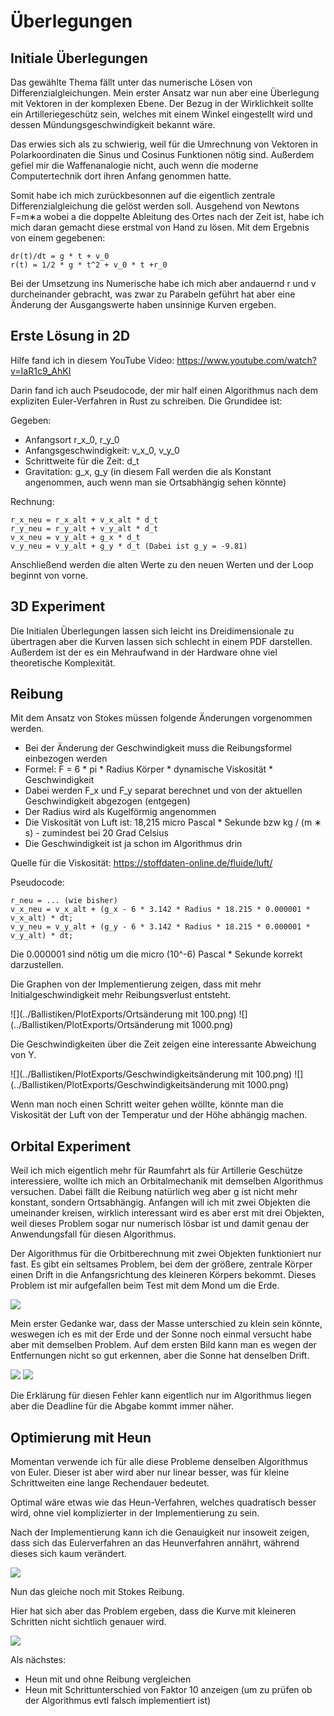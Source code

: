 # Überlegungen


## Initiale Überlegungen

Das gewählte Thema fällt unter das numerische Lösen von Differenzialgleichungen.
Mein erster Ansatz war nun aber eine Überlegung mit Vektoren in der komplexen Ebene.
Der Bezug in der Wirklichkeit sollte ein Artilleriegeschütz sein, welches mit einem Winkel eingestellt wird 
und dessen Mündungsgeschwindigkeit bekannt wäre.

Das erwies sich als zu schwierig, weil für die Umrechnung von Vektoren in Polarkoordinaten die Sinus und 
Cosinus Funktionen nötig sind. Außerdem gefiel mir die Waffenanalogie nicht, auch wenn die moderne Computertechnik 
dort ihren Anfang genommen hatte.

Somit habe ich mich zurückbesonnen auf die eigentlich zentrale Differenzialgleichung die gelöst werden soll.
Ausgehend von Newtons F=m∗a wobei a die doppelte Ableitung des Ortes nach der Zeit ist, habe ich mich daran gemacht 
diese erstmal von Hand zu lösen. Mit dem Ergebnis von einem gegebenen:

```
dr(t)/dt = g * t + v_0
r(t) = 1/2 * g * t^2 + v_0 * t +r_0
```

Bei der Umsetzung ins Numerische habe ich mich aber andauernd r und v durcheinander gebracht, was zwar zu 
Parabeln geführt hat aber eine Änderung der Ausgangswerte haben unsinnige Kurven ergeben.


## Erste Lösung in 2D

Hilfe fand ich in diesem YouTube Video: https://www.youtube.com/watch?v=IaR1c9_AhKI

Darin fand ich auch Pseudocode, der mir half einen Algorithmus nach dem expliziten Euler-Verfahren in Rust zu schreiben.
Die Grundidee ist:

Gegeben:
- Anfangsort r_x_0, r_y_0
- Anfangsgeschwindigkeit: v_x_0, v_y_0
- Schrittweite für die Zeit: d_t
- Gravitation: g_x, g_y (in diesem Fall werden die als Konstant angenommen, auch wenn man sie Ortsabhängig sehen könnte)

Rechnung:
```
r_x_neu = r_x_alt + v_x_alt * d_t
r_y_neu = r_y_alt + v_y_alt * d_t
v_x_neu = v_y_alt + g_x * d_t
v_y_neu = v_y_alt + g_y * d_t (Dabei ist g_y = -9.81)
```
Anschließend werden die alten Werte zu den neuen Werten und der Loop beginnt von vorne.


## 3D Experiment

Die Initialen Überlegungen lassen sich leicht ins Dreidimensionale zu übertragen aber die Kurven lassen sich
schlecht in einem PDF darstellen.
Außerdem ist der es ein Mehraufwand in der Hardware ohne viel theoretische Komplexität.


## Reibung

Mit dem Ansatz von Stokes müssen folgende Änderungen vorgenommen werden.
- Bei der Änderung der Geschwindigkeit muss die Reibungsformel einbezogen werden
- Formel: F = 6 * pi * Radius Körper * dynamische Viskosität * Geschwindigkeit 
- Dabei werden F_x und F_y separat berechnet und von der aktuellen Geschwindigkeit abgezogen (entgegen)
- Der Radius wird als Kugelförmig angenommen
- Die Viskosität von Luft ist: 18,215 micro Pascal * Sekunde bzw kg / (m ∗ s) - zumindest bei 20 Grad Celsius
- Die Geschwindigkeit ist ja schon im Algorithmus drin

Quelle für die Viskosität: https://stoffdaten-online.de/fluide/luft/

Pseudocode:
```
r_neu = ... (wie bisher)
v_x_neu = v_x_alt + (g_x - 6 * 3.142 * Radius * 18.215 * 0.000001 * v_x_alt) * dt;
v_y_neu = v_y_alt + (g_y - 6 * 3.142 * Radius * 18.215 * 0.000001 * v_y_alt) * dt;
```

Die 0.000001 sind nötig um die micro (10^-6) Pascal * Sekunde korrekt darzustellen.

Die Graphen von der Implementierung zeigen, dass mit mehr Initialgeschwindigkeit mehr Reibungsverlust entsteht.

![](../Ballistiken/PlotExports/Ortsänderung mit 100.png)
![](../Ballistiken/PlotExports/Ortsänderung mit 1000.png)

Die Geschwindigkeiten über die Zeit zeigen eine interessante Abweichung von Y.

![](../Ballistiken/PlotExports/Geschwindigkeitsänderung mit 100.png)
![](../Ballistiken/PlotExports/Geschwindigkeitsänderung mit 1000.png)

Wenn man noch einen Schritt weiter gehen wöllte, könnte man die Viskosität der Luft von der
Temperatur und der Höhe abhängig machen.


## Orbital Experiment

Weil ich mich eigentlich mehr für Raumfahrt als für Artillerie Geschütze interessiere, wollte ich mich
an Orbitalmechanik mit demselben Algorithmus versuchen.
Dabei fällt die Reibung natürlich weg aber g ist nicht mehr konstant, sondern Ortsabhängig.
Anfangen will ich mit zwei Objekten die umeinander kreisen, wirklich interessant wird es aber erst mit drei 
Objekten, weil dieses Problem sogar nur numerisch lösbar ist und damit genau der Anwendungsfall für diesen Algorithmus.

Der Algorithmus für die Orbitberechnung mit zwei Objekten funktioniert nur fast. Es gibt ein seltsames Problem, bei 
dem der größere, zentrale Körper einen Drift in die Anfangsrichtung des kleineren Körpers bekommt.
Dieses Problem ist mir aufgefallen beim Test mit dem Mond um die Erde.

![](../Ballistiken/PlotExports/MondUmDieErde.png)

Mein erster Gedanke war, dass der Masse unterschied zu klein sein könnte, weswegen ich es mit der Erde und der
Sonne noch einmal versucht habe aber mit demselben Problem.
Auf dem ersten Bild kann man es wegen der Entfernungen nicht so gut erkennen, aber die Sonne hat denselben Drift. 

![](../Ballistiken/PlotExports/ErdeUmDieSonne.png)
![](../Ballistiken/PlotExports/NurDieSonne.png)

Die Erklärung für diesen Fehler kann eigentlich nur im Algorithmus liegen aber die Deadline für die Abgabe kommt 
immer näher.

## Optimierung mit Heun

Momentan verwende ich für alle diese Probleme denselben Algorithmus von Euler. Dieser ist aber wird aber nur linear 
besser, was für kleine Schrittweiten eine lange Rechendauer bedeutet.

Optimal wäre etwas wie das Heun-Verfahren, welches quadratisch besser wird, ohne viel komplizierter in der 
Implementierung zu sein.

Nach der Implementierung kann ich die Genauigkeit nur insoweit zeigen, dass sich das Eulerverfahren an das 
Heunverfahren annährt, während dieses sich kaum verändert.

![](../Ballistiken/PlotExports/HeunVsEuler.png)

Nun das gleiche noch mit Stokes Reibung.

Hier hat sich aber das Problem ergeben, dass die Kurve mit kleineren Schritten nicht sichtlich genauer wird. 

![](../Ballistiken/PlotExports/Heun%20mit%20Reibung.png)

Als nächstes:
- Heun mit und ohne Reibung vergleichen
- Heun mit Schrittunterschied von Faktor 10 anzeigen (um zu prüfen ob der Algorithmus evtl falsch implementiert ist)  